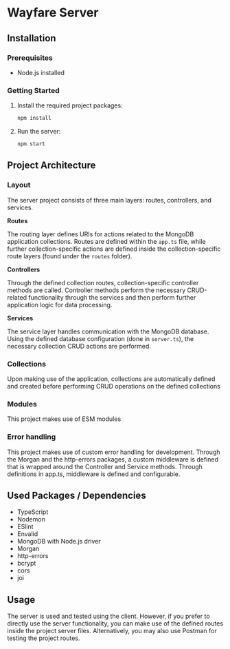 # Wayfare Server

## Installation

### Prerequisites

- Node.js installed

### Getting Started

1. Install the required project packages:

   ```bash
   npm install
   ```

2. Run the server:

   ```bash
   npm start
   ```

## Project Architecture

### Layout

The server project consists of three main layers: routes, controllers, and services.

**Routes**

The routing layer defines URIs for actions related to the MongoDB application collections. Routes are defined within the `app.ts` file, while further collection-specific actions are defined inside the collection-specific route layers (found under the `routes` folder).

**Controllers**

Through the defined collection routes, collection-specific controller methods are called. Controller methods perform the necessary CRUD-related functionality through the services and then perform further application logic for data processing.

**Services**

The service layer handles communication with the MongoDB database. Using the defined database configuration (done in `server.ts`), the necessary collection CRUD actions are performed.

### Collections

Upon making use of the application, collections are automatically defined and created before performing CRUD operations on the defined collections

### Modules

This project makes use of ESM modules

### Error handling

This project makes use of custom error handling for development. Through the Morgan and the http-errors packages, a custom middleware is defined that is wrapped around the Controller and Service methods. Through definitions in app.ts, middleware is defined and configurable.

## Used Packages / Dependencies

- TypeScript
- Nodemon
- ESlint
- Envalid
- MongoDB with Node.js driver
- Morgan
- http-errors
- bcrypt
- cors
- joi

## Usage

The server is used and tested using the client. However, if you prefer to directly use the server functionality, you can make use of the defined routes inside the project server files. Alternatively, you may also use Postman for testing the project routes.
